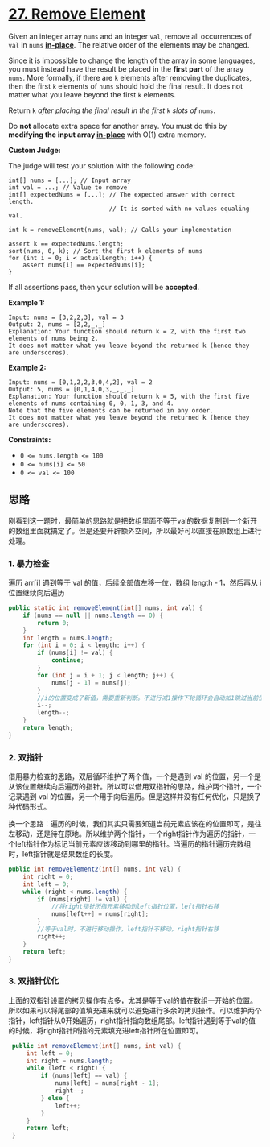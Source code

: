 # [27. Remove Element](https://leetcode.com/problems/remove-element/)

Given an integer array `nums` and an integer `val`, remove all occurrences of `val` in `nums` [**in-place**](https://en.wikipedia.org/wiki/In-place_algorithm). The relative order of the elements may be changed.

Since it is impossible to change the length of the array in some languages, you must instead have the result be placed in the **first part** of the array `nums`. More formally, if there are `k` elements after removing the duplicates, then the first `k` elements of `nums` should hold the final result. It does not matter what you leave beyond the first `k` elements.

Return `k` *after placing the final result in the first* `k` *slots of* `nums`.

Do **not** allocate extra space for another array. You must do this by **modifying the input array [in-place](https://en.wikipedia.org/wiki/In-place_algorithm)** with O(1) extra memory.

**Custom Judge:**

The judge will test your solution with the following code:

```
int[] nums = [...]; // Input array
int val = ...; // Value to remove
int[] expectedNums = [...]; // The expected answer with correct length.
                            // It is sorted with no values equaling val.

int k = removeElement(nums, val); // Calls your implementation

assert k == expectedNums.length;
sort(nums, 0, k); // Sort the first k elements of nums
for (int i = 0; i < actualLength; i++) {
    assert nums[i] == expectedNums[i];
}
```

If all assertions pass, then your solution will be **accepted**.

 

**Example 1:**

```
Input: nums = [3,2,2,3], val = 3
Output: 2, nums = [2,2,_,_]
Explanation: Your function should return k = 2, with the first two elements of nums being 2.
It does not matter what you leave beyond the returned k (hence they are underscores).
```

**Example 2:**

```
Input: nums = [0,1,2,2,3,0,4,2], val = 2
Output: 5, nums = [0,1,4,0,3,_,_,_]
Explanation: Your function should return k = 5, with the first five elements of nums containing 0, 0, 1, 3, and 4.
Note that the five elements can be returned in any order.
It does not matter what you leave beyond the returned k (hence they are underscores).
```

**Constraints:**

- `0 <= nums.length <= 100`
- `0 <= nums[i] <= 50`
- `0 <= val <= 100`

## 思路

刚看到这一题时，最简单的思路就是把数组里面不等于val的数据复制到一个新开的数组里面就搞定了。但是还要开辟额外空间，所以最好可以直接在原数组上进行处理。

### 1. 暴力检查

遍历 arr[i] 遇到等于 val 的值，后续全部值左移一位，数组 length - 1，然后再从 i 位置继续向后遍历

```java
public static int removeElement(int[] nums, int val) {
    if (nums == null || nums.length == 0) {
        return 0;
    }
    int length = nums.length;
    for (int i = 0; i < length; i++) {
        if (nums[i] != val) {
            continue;
        }
        for (int j = i + 1; j < length; j++) {
            nums[j - 1] = nums[j];
        }
        //i的位置变成了新值，需要重新判断。不进行减1操作下轮循环会自动加1跳过当前位置
        i--;
        length--;
    }
    return length;
}
```



### 2. 双指针

借用暴力检查的思路，双层循环维护了两个值，一个是遇到 val 的位置，另一个是从该位置继续向后遍历的指针。所以可以借用双指针的思路，维护两个指针，一个记录遇到 val 的位置，另一个用于向后遍历。但是这样并没有任何优化，只是换了种代码形式。

换一个思路：遍历的时候，我们其实只需要知道当前元素应该在的位置即可，是往左移动，还是待在原地。所以维护两个指针，一个right指针作为遍历的指针，一个left指针作为标记当前元素应该移动到哪里的指针。当遍历的指针遍历完数组时，left指针就是结果数组的长度。

```java
public int removeElement2(int[] nums, int val) {
    int right = 0;
    int left = 0;
    while (right < nums.length) {
        if (nums[right] != val) {
            //将right指针所指元素移动到left指针位置，left指针右移
            nums[left++] = nums[right];
        }
        //等于val时，不进行移动操作，left指针不移动，right指针右移
        right++;
    }
    return left;
}
```

### 3. 双指针优化

上面的双指针设置的拷贝操作有点多，尤其是等于val的值在数组一开始的位置。所以如果可以将尾部的值填充进来就可以避免进行多余的拷贝操作。可以维护两个指针，left指针从0开始遍历，right指针指向数组尾部。left指针遇到等于val的值的时候，将right指针所指的元素填充进left指针所在位置即可。

```java
 public int removeElement(int[] nums, int val) {
     int left = 0;
     int right = nums.length;
     while (left < right) {
         if (nums[left] == val) {
             nums[left] = nums[right - 1];
             right--;
         } else {
             left++;
         }
     }
     return left;
 }
```

